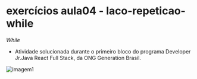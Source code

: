 # exercícios aula04 - laco-repeticao-while
*While*
- Atividade solucionada durante o primeiro bloco do programa Developer Jr.Java React Full Stack, da ONG Generation Brasil.

![imagem1](https://cdn.slidesharecdn.com/ss_thumbnails/03-aula-curso-java-slides-150322122641-conversion-gate01-thumbnail.jpg?width=640&height=640&fit=bounds)
